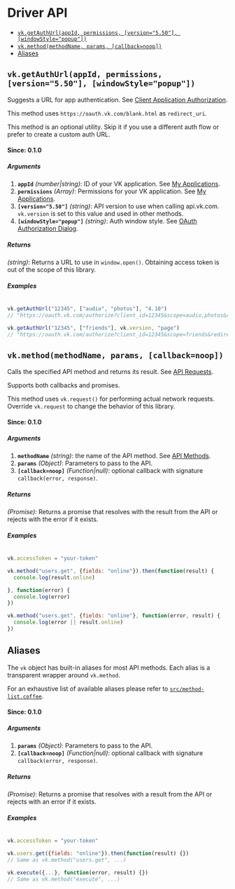 # Driver API

- [`vk.getAuthUrl(appId, permissions, [version="5.50"], [windowStyle="popup"])`](#vkauthurlappid-permissions-version550-windowstylepopup)
- [`vk.method(methodName, params, [callback=noop])`](#vkmethodmethodname-params-callbacknoop)
- [Aliases](#aliases)


## `vk.getAuthUrl(appId, permissions, [version="5.50"], [windowStyle="popup"])`

Suggests a URL for app authentication.
See [Client Application Authorization](https://new.vk.com/dev/auth_mobile).

This method uses `https://oauth.vk.com/blank.html` as `redirect_uri`.

This method is an optional utility. Skip it if you use a different auth flow
or prefer to create a custom auth URL.

#### Since: 0.1.0

##### Arguments

1. **`appId`** *(number|string)*: ID of your VK application. See [My Applications](https://new.vk.com/apps?act=manage).
1. **`permissions`** *(Array)*: Permissions for your VK application. See [My Applications](https://new.vk.com/apps?act=manage).
1. **`[version="5.50"]`** *(string)*: API version to use when calling api.vk.com. `vk.version` is set to this value and used in other methods.
1. **`[windowStyle="popup"]`** *(string)*: Auth window style. See [OAuth Authorization Dialog](https://new.vk.com/dev/oauth_dialog).

##### Returns

*(string)*: Returns a URL to use in `window.open()`. Obtaining access token is out of the scope of this library.

##### Examples

```JavaScript

vk.getAuthUrl("12345", ["audio", "photos"], "4.10")
// "https://oauth.vk.com/authorize?client_id=12345&scope=audio,photos&redirect_uri=https%3A%2F%2Foauth.vk.com%2Fblank.html&display=popup&v=4.10&response_type=token"

vk.getAuthUrl("12345", ["friends"], vk.version, "page")
// "https://oauth.vk.com/authorize?client_id=12345&scope=friends&redirect_uri=https%3A%2F%2Foauth.vk.com%2Fblank.html&display=page&v=5.50&response_type=token"

```


## `vk.method(methodName, params, [callback=noop])`

Calls the specified API method and returns its result. See [API Requests](https://new.vk.com/dev/api_requests).

Supports both callbacks and promises.

This method uses `vk.request()` for performing actual network requests. Override `vk.request` to change the behavior of this library.

#### Since: 0.1.0

##### Arguments

1. **`methodName`** *(string)*: the name of the API method. See [API Methods](https://new.vk.com/dev/methods).
1. **`params`** *(Object)*: Parameters to pass to the API.
1. **`[callback=noop]`** *(Function|null)*: optional callback with signature `callback(error, response)`.

##### Returns

*(Promise)*: Returns a promise that resolves with the result from the API or rejects with the error if it exists.

##### Examples

```JavaScript

vk.accessToken = "your-token"

vk.method("users.get", {fields: "online"}).then(function(result) {
  console.log(result.online)

}, function(error) {
  console.log(error)
})

vk.method("users.get", {fields: "online"}, function(error, result) {
  console.log(error || result.online)
})

```


## Aliases

The `vk` object has built-in aliases for most API methods. Each alias is a transparent wrapper around `vk.method`.

For an exhaustive list of available aliases please refer to [`src/method-list.coffee`](../src/method-list.coffee).

#### Since: 0.1.0

##### Arguments

1. **`params`** *(Object)*: Parameters to pass to the API.
1. **`[callback=noop]`** *(Function|null)*: optional callback with signature `callback(error, response)`.

##### Returns

*(Promise)*: Returns a promise that resolves with a result from the API or rejects with an error if it exists.

##### Examples

```JavaScript

vk.accessToken = "your-token"

vk.users.get({fields: "online"}).then(function(result) {})
// Same as vk.method("users.get", ...)

vk.execute({...}, function(error, result) {})
// Same as vk.method("execute", ...)

```
